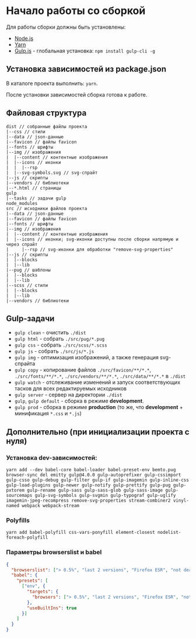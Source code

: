# Начало работы со сборкой
Для работы сборки должны быть установлены:

- [Node.js](https://nodejs.org/en/)
- [Yarn](https://yarnpkg.com/en/docs/install)
- [Gulp.js](https://gulpjs.com/) - глобальная установка: `npm install gulp-cli -g`

## Установка зависимостей из package.json
В каталоге проекта выполнить: `yarn`.

После установки зависимостей сборка готова к работе.

## Файловая структура
```
dist // собранные файлы проекта
|--css // стили
|--data // json-данные
|--favicon // файлы favicon
|--fonts // шрифты
|--img // изображения
|  |--content // контентные изображения
|  |--icons // иконки
|  |  |--rsp
|  |--svg-symbols.svg // svg-спрайт
|--js // скрипты
|--vendors // библиотеки
|--*.html // страницы
gulp
|--tasks // задачи gulp
node_modules
src // исходники файлов проекта
|--data // json-данные
|--favicon // файлы favicon
|--fonts // шрифты
|--img // изображения
|  |--content // контентные изображения
|  |--icons // иконки; svg-иконки доступны после сборки напрямую и через спрайт
|     |--rsp // svg-иконки для обработки "remove-svg-properties"
|--js // скрипты
|  |--blocks
|  |--lib
|--pug // шаблоны
|  |--blocks
|  |--lib
|--scss // стили
|  |--blocks
|  |--lib
|--vendors // библиотеки
```

## Gulp-задачи
- `gulp clean` - очистить `./dist`
- `gulp html` - собрать `./src/pug/*.pug`
- `gulp css` - собрать `./src/scss/*.scss`
- `gulp js` - собрать `./src/js/*.js`
- `gulp img` - оптимизация изображений, а также генерация svg-спрайта
- `gulp copy` - копирование файлов `./src/favicon/**/*.*`, `./src/fonts/**/*.*`, `./src/vendors/**/*.*`, `./src/data/**/*.*` в `./dist`
- `gulp watch` - отслеживание изменений и запуск соответствующих тасков для всех редактируемых исходников
- `gulp server` - сервер на директории `./dist`
- `gulp`, `gulp default` - сборка в режиме **development**.
- `gulp prod` - сборка в режиме **production** (то же, что **development** + минификация `*.css` и `*.js`)

## Дополнительно (при инициализации проекта с нуля)
### Установка dev-зависимостей:
```
yarn add --dev babel-core babel-loader babel-preset-env bemto.pug browser-sync del emitty gulp@4.0.0 gulp-autoprefixer gulp-cssimport gulp-csso gulp-debug gulp-filter gulp-if gulp-imagemin gulp-inline-css gulp-load-plugins gulp-newer gulp-notify gulp-prettify gulp-pug gulp-pxtorem gulp-rename gulp-sass gulp-sass-glob gulp-sass-image gulp-sourcemaps gulp-svg-symbols gulp-svgmin gulp-typograf gulp-uglify imagemin-jpeg-recompress remove-svg-properties stream-combiner2 vinyl-named webpack webpack-stream
```

### Polyfills
```
yarn add babel-polyfill css-vars-ponyfill element-closest nodelist-foreach-polyfill
```

### Параметры browserslist и babel
```json
{
  "browserslist": ["> 0.5%", "last 2 versions", "Firefox ESR", "not dead", "IE >= 10"],
  "babel": {
    "presets": [
      ["env", {
        "targets": {
          "browsers": ["> 0.5%", "last 2 versions", "Firefox ESR", "not dead", "IE >= 10"]
        },
        "useBuiltIns": true
      }]
    ]
  }
}
```